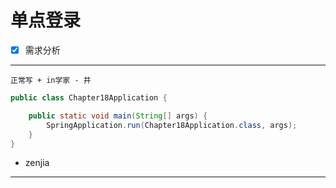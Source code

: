 # 单点登录
- [x] 需求分析
***
`正常写 + in学家 - 井`
```java
public class Chapter18Application {

	public static void main(String[] args) {
		SpringApplication.run(Chapter18Application.class, args);
	}
}
```

+ zenjia
----
